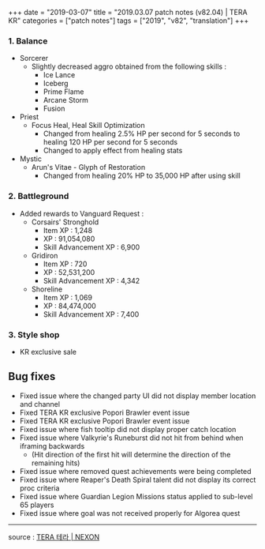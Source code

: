 +++
date = "2019-03-07"
title = "2019.03.07 patch notes (v82.04) | TERA KR"
categories = ["patch notes"]
tags = ["2019", "v82", "translation"]
+++

### 1. Balance
- Sorcerer
  - Slightly decreased aggro obtained from the following skills :
    - Ice Lance
    - Iceberg
    - Prime Flame
    - Arcane Storm
    - Fusion
- Priest
  - Focus Heal, Heal Skill Optimization
    - Changed from healing 2.5% HP per second for 5 seconds to healing 120 HP per second for 5 seconds
    - Changed to apply effect from healing stats
- Mystic
  - Arun's Vitae - Glyph of Restoration
    - Changed from healing 20% HP to 35,000 HP after using skill

### 2. Battleground
- Added rewards to Vanguard Request :
  - Corsairs' Stronghold
    - Item XP : 1,248
    - XP : 91,054,080
    - Skill Advancement XP : 6,900
  - Gridiron
    - Item XP : 720
    - XP : 52,531,200
    - Skill Advancement XP : 4,342
  - Shoreline
    - Item XP : 1,069
    - XP : 84,474,000
    - Skill Advancement XP : 7,400

### 3. Style shop
- KR exclusive sale

## Bug fixes

- Fixed issue where the changed party UI did not display member location and channel
- Fixed TERA KR exclusive Popori Brawler event issue
- Fixed TERA KR exclusive Popori Brawler event issue
- Fixed issue where fish tooltip did not display proper catch location
- Fixed issue where Valkyrie's Runeburst did not hit from behind when iframing backwards
  - (Hit direction of the first hit will determine the direction of the remaining hits)
- Fixed issue where removed quest achievements were being completed
- Fixed issue where Reaper's Death Spiral talent did not display its correct proc criteria
- Fixed issue where Guardian Legion Missions status applied to sub-level 65 players
- Fixed issue where goal was not received properly for Algorea quest

----

source : [TERA 테라 | NEXON](http://tera.nexon.com/news/update/view.aspx?n4articlesn=382)
